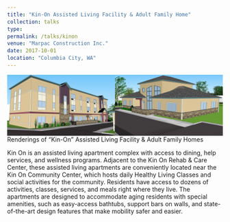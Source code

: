 ```yaml
---
title: "Kin-On Assisted Living Facility & Adult Family Home"
collection: talks
type:
permalink: /talks/kinon
venue: "Marpac Construction Inc."
date: 2017-10-01
location: "Columbia City, WA"
---
```

<img src="/images/kinon1.jpg" alt="kinon1" style="float: left; width: 50%">
<img src="/images/kinon2.jpg" alt="kinon2" style="float: left; width: 50%">
<figcaption>Renderings of “Kin-On” Assisted Living Facility & Adult Family Homes</figcaption>


Kin On is an assisted living apartment complex with access to dining, help services, and wellness programs. Adjacent to the Kin On Rehab & Care Center, these assisted living apartments are conveniently located near the Kin On Community Center, which hosts daily Healthy Living Classes and social activities for the community.
Residents have access to dozens of activities, classes, services, and meals right where they live. The apartments are designed to accommodate aging residents with special amenities, such as easy-access bathtubs, support bars on walls, and state-of-the-art design features that make mobility safer and easier.
